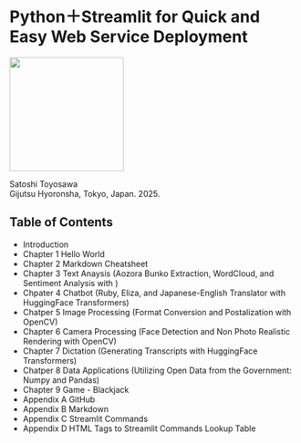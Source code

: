 # Python＋Streamlit for Quick and Easy Web Service Deployment

<img src="http://image.gihyo.co.jp/assets/images/cover/2025/9784297147648.jpg" width="200">

Satoshi Toyosawa  
Gijutsu Hyoronsha, Tokyo, Japan. 2025.

## Table of Contents

- Introduction
- Chapter 1  Hello World
- Chapter 2  Markdown Cheatsheet
- Chapter 3  Text Anaysis (Aozora Bunko Extraction, WordCloud, and Sentiment Analysis with )
- Chpater 4  Chatbot (Ruby, Eliza, and Japanese-English Translator with HuggingFace Transformers)
- Chatper 5  Image Processing (Format Conversion and Postalization with OpenCV)
- Chapter 6  Camera Processing (Face Detection and Non Photo Realistic Rendering with OpenCV)
- Chapter 7  Dictation (Generating Transcripts with HuggingFace Transformers)
- Chatper 8  Data Applications (Utilizing Open Data from the Government: Numpy and Pandas)
- Chapter 9  Game - Blackjack
- Appendix A  GitHub
- Appendix B  Markdown
- Appendix C  Streamlit Commands
- Appendix D  HTML Tags to Streamlit Commands Lookup Table
